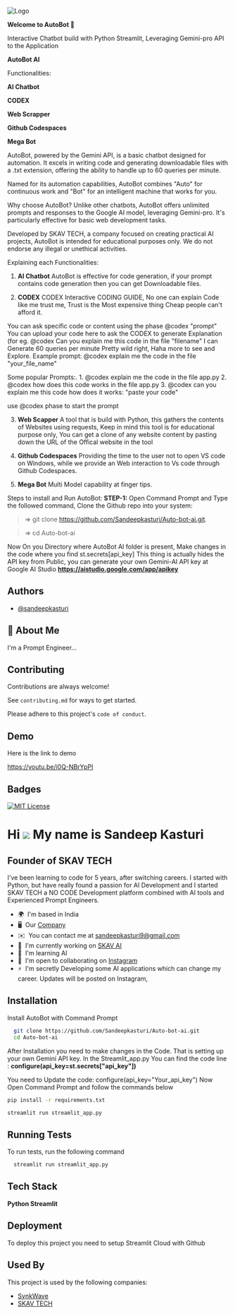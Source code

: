 
![Logo]([https://](https://autobots.streamlit.app/~/+/media/6fccba9d58db2500bc016561cb7ed354b3f7bb72e1c9b102ac98cef4.png))

**Welcome to AutoBot 🤖**

Interactive Chatbot build with Python Streamlit, Leveraging Gemini-pro API to the Application

**AutoBot AI**

 Functionalities:

**AI Chatbot**

**CODEX**

**Web Scrapper**

**Github Codespaces**

**Mega Bot**

AutoBot, powered by the Gemini API, is a basic chatbot designed for automation. It excels in writing code and generating downloadable files with a .txt extension, offering the ability to handle up to 60 queries per minute.

Named for its automation capabilities, AutoBot combines "Auto" for continuous work and "Bot" for an intelligent machine that works for you.

Why choose AutoBot? Unlike other chatbots, AutoBot offers unlimited prompts and responses to the Google AI model, leveraging Gemini-pro. It's particularly effective for basic web development tasks.

Developed by SKAV TECH, a company focused on creating practical AI projects, AutoBot is intended for educational purposes only. We do not endorse any illegal or unethical activities.

Explaining each Functionalities:

1. **AI Chatbot**
AutoBot is effective for code generation, if your prompt contains code generation then you can get Downloadable files.

2. **CODEX**
   CODEX Interactive CODING GUIDE, No one can explain Code like me trust me, Trust is the Most expensive thing Cheap people can't afford it.

You can ask specific code or content using the phase @codex "prompt"
You can upload your code here to ask the CODEX to generate Explanation (for eg. @codex Can you explain me this code in the file "filename"
I can Generate 60 queries per minute Pretty wild right, Haha more to see and Explore.
Example prompt: @codex explain me the code in the file "your_file_name"

Some popular Prompts:. 
            1. @codex explain me the code in the file app.py
            2. @codex how does this code works in the file app.py
            3. @codex can you explain me this code how does it works: "paste your code"

use @codex phase to start the prompt

3. **Web Scapper**
A tool that is build with Python, this gathers the contents of Websites using requests, Keep in mind this tool is for educational purpose only, You can get a clone of any website content by pasting down the URL of the Offical website in the tool

4. **Github Codespaces**
   Providing the time to the user not to open VS code on Windows, while we provide an Web interaction to Vs code through Github Codespaces.

5. **Mega Bot**
   Multi Model capability at finger tips.

Steps to install and Run AutoBot:
**STEP-1:**
Open Command Prompt and Type the followed command, Clone the Github repo into your system:
>=> git clone https://github.com/Sandeepkasturi/Auto-bot-ai.git.

>=> cd Auto-bot-ai

Now On you Directory where AutoBot AI folder is present, Make changes in the code where you find st.secrets[api_key]
This thing is actually hides the API key from Public, you can generate your own Gemini-AI API key at Google AI Studio **https://aistudio.google.com/app/apikey** 
## Authors

- [@sandeepkasturi](https://www.github.com/sandeepkasturi)


## 🚀 About Me
I'm a Prompt Engineer...


## Contributing

Contributions are always welcome!

See `contributing.md` for ways to get started.

Please adhere to this project's `code of conduct`.


## Demo

Here is the link to demo

https://youtu.be/i0Q-NBrYpPI
## Badges


[![MIT License](https://img.shields.io/badge/License-MIT-green.svg)](https://choosealicense.com/licenses/mit/)

Hi ![](https://user-images.githubusercontent.com/18350557/176309783-0785949b-9127-417c-8b55-ab5a4333674e.gif)
My name is Sandeep Kasturi
=======================================================================================================================================
Founder of SKAV TECH
---------------

I've been learning to code for 5 years, after switching careers. I started with Python, but have really found a passion for AI Development and I started SKAV TECH a NO CODE Development platform combined with AI tools and Experienced Prompt Engineers.

* 🌍  I'm based in India
* 🖥️  Our [Company](http://skavtech.mydurable.com)
* ✉️  You can contact me at [sandeepkasturi9@gmail.com](mailto:sandeepkasturi9@gmail.com)
* 🚀  I'm currently working on [SKAV AI](http://skstores.xyz)
* 🧠  I'm learning AI
* 🤝  I'm open to collaborating on [Instagram](https://instagram.com/sandeep_kasturi_)
* ⚡  I'm secretly Developing some AI applications which can change my career. Updates will be posted on Instagram,

## Installation

Install AutoBot with Command Prompt

```bash
  git clone https://github.com/Sandeepkasturi/Auto-bot-ai.git
  cd Auto-bot-ai
  ```
  After Installation you need to make changes in the Code. That is setting up your own Gemini API key.
  In the Streamlit_app.py
  You can find the code line : **configure(api_key=st.secrets["api_key"])**
  
  You need to Update the code:
  configure(api_key="Your_api_key")
Now Open Command Prompt and follow the commands below
  ```bash
  pip install -r requirements.txt

  streamlit run streamlit_app.py
  ```
    
## Running Tests

To run tests, run the following command

```bash
  streamlit run streamlit_app.py
```


## Tech Stack

**Python Streamlit**


## Deployment

To deploy this project you need to setup Streamlit Cloud with Github


## Used By

This project is used by the following companies:

- [SynkWave](https://skstores.xyz)
- [SKAV TECH](https://skavtech.mydurable.com)


